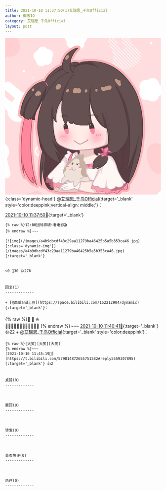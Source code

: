 ```yaml
---
title: 2021-10-10 11:37:50(1)艾瑞思_千鸟Official
author: 御坂IO
category: 艾瑞思_千鸟Official
layout: post
---
```


![img](/images/7e08840c56f251de28bdf766b647bd5fe9a5d50a.jpg){:class='dynamic-head'}
[@艾瑞思_千鸟Official](https://space.bilibili.com/1090010845/dynamic){:target='_blank' style='color:deeppink;vertical-align: middle;'}：

[2021-10-10 11:37:50🔗](https://t.bilibili.com/579814872655751582){:target='_blank'}

~~~
{% raw %}12:00团号直啵~看电影🎬
{% endraw %}~~~

[![img](/images/a4b9dbcdf43c29aa11279ba46425b5a5b353ca46.jpg){:class='dynamic-img'}](/images/a4b9dbcdf43c29aa11279ba46425b5a5b353ca46.jpg){:target='_blank'}


↪️0 💬30 👍276


回复(1)
-------------

+ [@西瓜and土豆](https://space.bilibili.com/152212904/dynamic){:target='_blank'}：
~~~
{% raw %}🚁
              🦈
  ⛵       
🌊🌊🌊🌊🌊🌊🌊🌊🌊🌊🌊🌊
{% endraw %}~~~
[2021-10-10 11:40:41🔗](https://t.bilibili.com/579814872655751582#reply5559274964){:target='_blank'} 👍22
    + [@艾瑞思_千鸟Official](https://space.bilibili.com/1090010845/dynamic){:target='_blank' style='color:deeppink'}：
~~~
{% raw %}[大笑][大笑][大笑]
{% endraw %}~~~
[2021-10-10 11:45:19🔗](https://t.bilibili.com/579814872655751582#reply5559307895){:target='_blank'} 👍2


点赞(0)
-------------



置顶(0)
-------------



转发(0)
-------------



首页热评(0)
-------------



热评(0)
-------------



